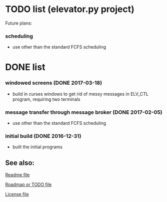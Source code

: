 # TODO list (elevator.py project)
Future plans:

### scheduling
* use other than the standard FCFS scheduling


# DONE list

### windowed screens (DONE 2017-03-18)
* build in curses windows to get rid of messy messages in ELV_CTL program, requiring two terminals

### message transfer through message broker (DONE 2017-02-05)
* use other than the standard FCFS scheduling

### initial build (DONE 2016-12-31)
* built the initial programs


## See also:
[Readme file](../README.md)

[Roadmap or TODO file](../doc/TODO.md)

[License file](../LICENSE)

